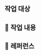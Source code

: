 ## 작업 대상

<!-- 작업 대상을 설명 -->

## 📄 작업 내용

<!-- 작업한 내용을 간단히 요약해주세요. -->

## 📎 레퍼런스

<!-- 작업 시 참고했던 문건의 URL을 남겨주세요 -->
